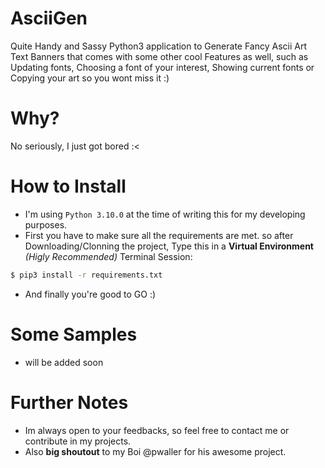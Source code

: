 # AsciiGen
Quite Handy and Sassy Python3 application to Generate Fancy Ascii Art Text Banners that comes with some other cool Features as well, such as Updating fonts, Choosing a font of your interest, Showing current fonts or Copying your art so you wont miss it :)

# Why?
No seriously, I just got bored :<

# How to Install
* I'm using `Python 3.10.0` at the time of writing this for my developing purposes.
* First you have to make sure all the requirements are met. so after Downloading/Clonning the project, Type this in a **Virtual Environment** *(Higly Recommended)* Terminal Session:
```bash
$ pip3 install -r requirements.txt
```
* And finally you're good to GO :)

# Some Samples
* will be added soon

# Further Notes
* Im always open to your feedbacks, so feel free to contact me or contribute in my projects.
* Also **big shoutout** to my Boi @pwaller for his awesome project.
